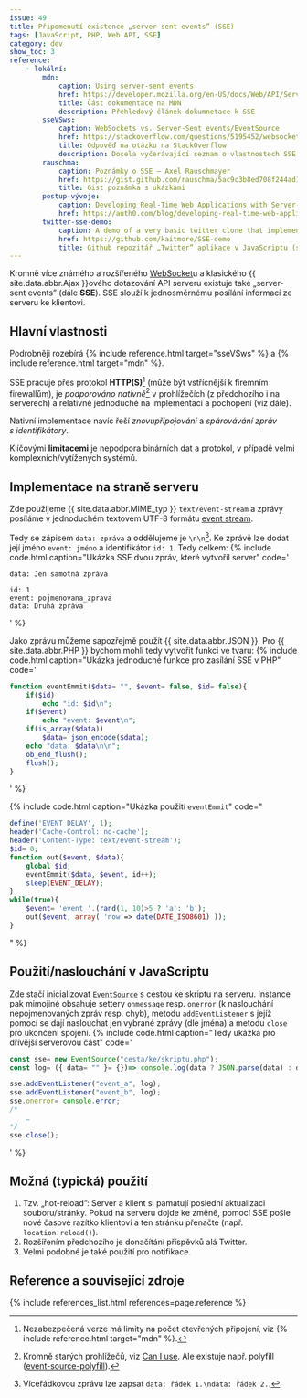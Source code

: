 ```yaml
---
issue: 49
title: Připomenutí existence „server-sent events” (SSE)
tags: [JavaScript, PHP, Web API, SSE]
category: dev
show_toc: 3
reference:
    - lokální:
        mdn:
            caption: Using server-sent events
            href: https://developer.mozilla.org/en-US/docs/Web/API/Server-sent_events/Using_server-sent_events
            title: Část dokumentace na MDN
            description: Přehledový článek dokumnetace k SSE
        sseVSws:
            caption: WebSockets vs. Server-Sent events/EventSource
            href: https://stackoverflow.com/questions/5195452/websockets-vs-server-sent-events-eventsource/5326159#5326159
            title: Odpověď na otázku na StackOverflow
            description: Docela vyčerávající seznam o vlastnostech SSE a srovnání s `WebSockets`
        rauschma:
            caption: Poznámky o SSE – Axel Rauschmayer
            href: https://gist.github.com/rauschma/5ac9c3b8ed708f244ad1f3ef6e6721cb
            title: Gist poznámka s ukázkami
        postup-vývoje:
            caption: Developing Real-Time Web Applications with Server-Sent Events
            href: https://auth0.com/blog/developing-real-time-web-applications-with-server-sent-events/
        twitter-sse-demo:
            caption: A demo of a very basic twitter clone that implements server sent events
            href: https://github.com/kaitmore/SSE-demo
            title: Github repozitář „Twitter” aplikace v JavaScriptu (server/klient)
---
```


Kromně více známého a rozšířeného [WebSocket](https://developer.mozilla.org/en-US/docs/Web/API/WebSockets_API "Dokumnetace k WebSocket API na MDN")u a klasického {{ site.data.abbr.Ajax }}ového dotazování API serveru existuje také „server-sent events” (dále **SSE**). SSE slouží k jednosměrnému posílání informací ze serveru ke klientovi.

<!--more-->

## Hlavní vlastnosti
Podrobněji rozebírá {% include reference.html target="sseVSws" %} a {% include reference.html target="mdn" %}.

SSE pracuje přes protokol **HTTP(S)**[^1] (může být vstřícnější k firemním firewallům), je *podporováno nativně*[^2] v prohlížečích (z předchozího i na serverech) a relativně jednoduché na implementaci a pochopení (viz dále).

Nativní implementace navíc řeší *znovupřipojování* a *spárovávání zpráv s identifikátory*.

Klíčovými **limitacemi** je nepodpora binárních dat a protokol, v případě velmi komplexních/vytížených systémů.

## Implementace na straně serveru
Zde použijeme {{ site.data.abbr.MIME_typ }} `text/event-stream` a zprávy posíláme v jednoduchém textovém UTF-8 formátu [event stream](https://developer.mozilla.org/en-US/docs/Web/API/Server-sent_events/Using_server-sent_events#Event_stream_format "Odkaz na sekci 'Event stream format' na MDN").

Tedy se zápisem `data: zpráva` a oddělujeme je `\n\n`[^3]. Ke zprávě lze dodat její jméno `event: jméno` a identifikátor `id: 1`. Tedy celkem:
{% include code.html caption="Ukázka SSE dvou zpráv, které vytvořil server" code='
```text
data: Jen samotná zpráva

id: 1
event: pojmenovana_zprava
data: Druhá zpráva
```
' %}

Jako zprávu můžeme sapozřejmě použít {{ site.data.abbr.JSON }}. Pro {{ site.data.abbr.PHP }} bychom mohli tedy vytvořit funkci ve tvaru:
{% include code.html caption="Ukázka jednoduché funkce pro zasílání SSE v PHP" code='
```PHP
function eventEmmit($data= "", $event= false, $id= false){
    if($id)
        echo "id: $id\n";
    if($event)
        echo "event: $event\n";
    if(is_array($data))
        $data= json_encode($data);
    echo "data: $data\n\n";
    ob_end_flush();
    flush();
}
```
' %}

{% include code.html caption="Ukázka použití `eventEmmit`" code="
```PHP
define('EVENT_DELAY', 1);
header('Cache-Control: no-cache');
header('Content-Type: text/event-stream');
$id= 0;
function out($event, $data){
    global $id;
    eventEmmit($data, $event, id++);
    sleep(EVENT_DELAY);
}
while(true){
    $event= 'event_'.(rand(1, 10)>5 ? 'a': 'b');
    out($event, array( 'now'=> date(DATE_ISO8601) ));
}
```
" %}

## Použití/naslouchání v JavaScriptu
Zde stačí inicializovat [`EventSource`](https://developer.mozilla.org/en-US/docs/Web/API/EventSource "Dokumentace na MDN") s cestou ke skriptu na serveru. Instance pak mimojiné obsahuje settery `onmessage` resp. `onerror` (k naslouchání nepojmenovaných zpráv resp. chyb), metodu `addEventListener` s jejíž pomocí se dají naslouchat jen vybrané zprávy (dle jména) a metodu `close` pro ukončení spojení.
{% include code.html caption="Tedy ukázka pro dřívější serverovou část" code='
```JavaScript
const sse= new EventSource("cesta/ke/skriptu.php");
const log= ({ data= "" }= {})=> console.log(data ? JSON.parse(data) : data);

sse.addEventListener("event_a", log);
sse.addEventListener("event_b", log);
sse.onerror= console.error;
/*
    …
*/
sse.close();
```
' %}

## Možná (typická) použití
1. Tzv. „hot-reload”: Server a klient si pamatují poslední aktualizaci souboru/stránky. Pokud na serveru dojde ke změně, pomocí SSE pošle nové časové razítko klientovi a ten stránku přenačte (např. `location.reload()`).
1. Rozšířením předchozího je donačítání příspěvků alá Twitter.
1. Velmi podobné je také použití pro notifikace.

## Reference a související zdroje
{% include references_list.html references=page.reference %}

[^1]: Nezabezpečená verze má limity na počet otevřených připojení, viz {% include reference.html target="mdn" %}.
[^2]: Kromně starých prohlížečů, viz [Can I use](https://caniuse.com/eventsource "Tabulka podporovanosti EventSource v JavaScriptu"). Ale existuje např. polyfill ([event-source-polyfill](https://www.npmjs.com/package/event-source-polyfill "Stránky NPM balíčku")).
[^3]: Víceřádkovou zprávu lze zapsat `data: řádek 1.\ndata: řádek 2.`.
